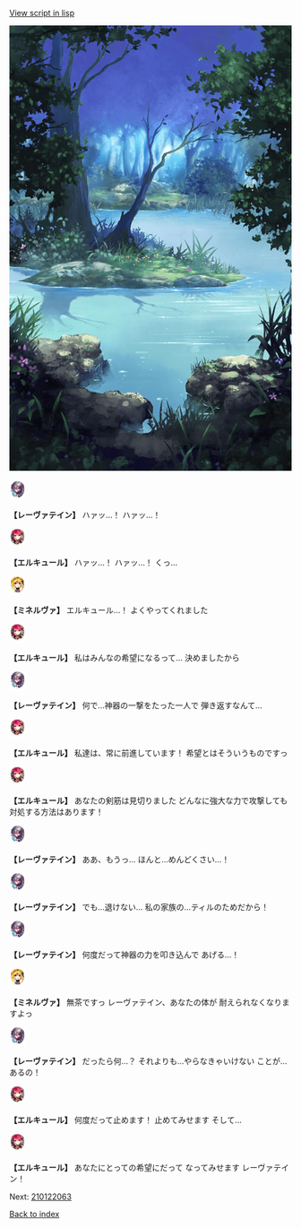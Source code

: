 [View script in lisp](../scripts/210122061.txt)

![fountain.png](../images/backgrounds/fountain.png)

<img src="../images/units/5100231.png" alt="5100231.png" height="34"/>

**【レーヴァテイン】**
ハァッ…！
ハァッ…！

<img src="../images/units/5202521.png" alt="5202521.png" height="34"/>

**【エルキュール】**
ハァッ…！
ハァッ…！
くっ…

<img src="../images/units/5302521.png" alt="5302521.png" height="34"/>

**【ミネルヴァ】**
エルキュール…！
よくやってくれました

<img src="../images/units/5202521.png" alt="5202521.png" height="34"/>

**【エルキュール】**
私はみんなの希望になるって…
決めましたから

<img src="../images/units/5100231.png" alt="5100231.png" height="34"/>

**【レーヴァテイン】**
何で…神器の一撃をたった一人で
弾き返すなんて…

<img src="../images/units/5202521.png" alt="5202521.png" height="34"/>

**【エルキュール】**
私達は、常に前進しています！
希望とはそういうものですっ

<img src="../images/units/5202521.png" alt="5202521.png" height="34"/>

**【エルキュール】**
あなたの剣筋は見切りました
どんなに強大な力で攻撃しても
対処する方法はあります！

<img src="../images/units/5100231.png" alt="5100231.png" height="34"/>

**【レーヴァテイン】**
ああ、もうっ…
ほんと…めんどくさい…！

<img src="../images/units/5100231.png" alt="5100231.png" height="34"/>

**【レーヴァテイン】**
でも…退けない…
私の家族の…ティルのためだから！

<img src="../images/units/5100231.png" alt="5100231.png" height="34"/>

**【レーヴァテイン】**
何度だって神器の力を叩き込んで
あげる…！

<img src="../images/units/5302521.png" alt="5302521.png" height="34"/>

**【ミネルヴァ】**
無茶ですっ
レーヴァテイン、あなたの体が
耐えられなくなりますよっ

<img src="../images/units/5100231.png" alt="5100231.png" height="34"/>

**【レーヴァテイン】**
だったら何…？
それよりも…やらなきゃいけない
ことが…あるの！

<img src="../images/units/5202521.png" alt="5202521.png" height="34"/>

**【エルキュール】**
何度だって止めます！
止めてみせます
そして…

<img src="../images/units/5202521.png" alt="5202521.png" height="34"/>

**【エルキュール】**
あなたにとっての希望にだって
なってみせます
レーヴァテイン！

Next: [210122063](210122063.md)

[Back to index](index.md)

